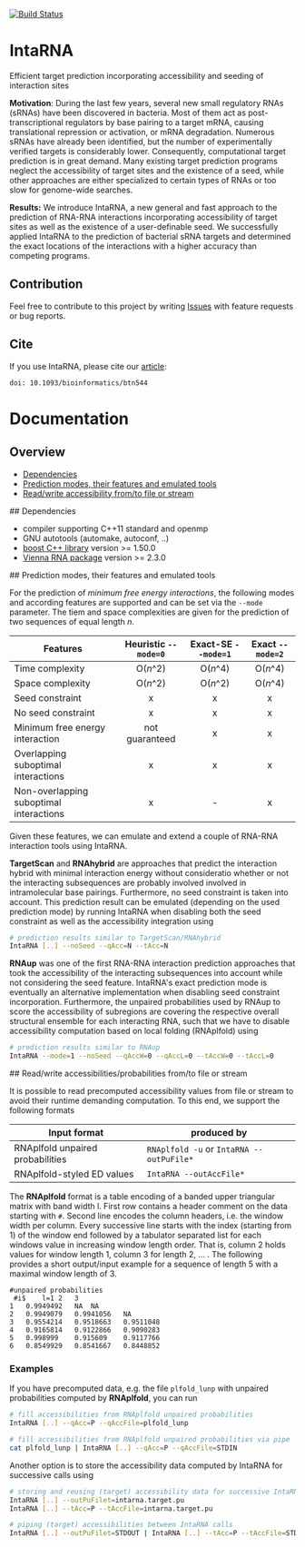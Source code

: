 [![Build Status](https://travis-ci.org/BackofenLab/IntaRNA.svg?branch=master)](https://travis-ci.org/BackofenLab/IntaRNA)

# IntaRNA
Efficient target prediction incorporating accessibility and seeding of interaction sites

**Motivation**: During the last few years, several new small regulatory RNAs 
(sRNAs) have been discovered in bacteria. Most of them act as post-transcriptional 
regulators by base pairing to a target mRNA, causing translational repression 
or activation, or mRNA degradation. Numerous sRNAs have already been identified, 
but the number of experimentally verified targets is considerably lower. 
Consequently, computational target prediction is in great demand. Many existing 
target prediction programs neglect the accessibility of target sites and the 
existence of a seed, while other approaches are either specialized to certain 
types of RNAs or too slow for genome-wide searches.

**Results:** We introduce IntaRNA, a new general and fast approach to the 
prediction of RNA-RNA interactions incorporating accessibility of target sites 
as well as the existence of a user-definable seed. We successfully applied 
IntaRNA to the prediction of bacterial sRNA targets and determined the exact 
locations of the interactions with a higher accuracy than competing programs. 

## Contribution

Feel free to contribute to this project by writing 
[Issues](https://github.com/BackofenLab/IntaRNA/issues) 
with feature requests or bug reports.

## Cite
If you use IntaRNA, please cite our 
[article](http://bioinformatics.oxfordjournals.org/content/24/24/2849):
```
doi: 10.1093/bioinformatics/btn544
```

# Documentation

## Overview

- [Dependencies](#dependencies)
- [Prediction modes, their features and emulated tools](#predModes)
- [Read/write accessibility from/to file or stream](#accFromFile)


<a name="dependencies" />
## Dependencies

- compiler supporting C++11 standard and openmp
- GNU autotools (automake, autoconf, ..)
- [boost C++ library](http://www.boost.org/) version >= 1.50.0
- [Vienna RNA package](http://www.tbi.univie.ac.at/RNA/) version >= 2.3.0


<a name="predModes" />
## Prediction modes, their features and emulated tools

For the prediction of *minimum free energy interactions*, the following modes
and according features are supported and can be set via the `--mode` parameter.
The tiem and space complexities are given for the prediction of two sequences
of equal length *n*.

| Features | Heuristic `--mode=0` | Exact-SE `--mode=1` | Exact `--mode=2` |
| -------- | :-------: | :------: | :---: |
| Time complexity | O(*n*^2) | O(*n*^4) | O(*n*^4) |
| Space complexity | O(*n*^2) | O(*n*^2) | O(*n*^4) |
| Seed constraint | x | x | x |
| No seed constraint | x | x | x |
| Minimum free energy interaction | not guaranteed | x | x |
| Overlapping suboptimal interactions | x | x | x |
| Non-overlapping suboptimal interactions | x | - | x |

Given these features, we can emulate and extend a couple of RNA-RNA interaction
tools using IntaRNA.

**TargetScan** and **RNAhybrid** are approaches that predict the interaction hybrid with 
minimal interaction energy without consideratio whether or not the interacting 
subsequences are probably involved involved in intramolecular base pairings. Furthermore,
no seed constraint is taken into account.
This prediction result can be emulated (depending on the used prediction mode) 
by running IntaRNA when disabling both the seed constraint
as well as the accessibility integration using
```bash
# prediction results similar to TargetScan/RNAhybrid
IntaRNA [..] --noSeed --qAcc=N --tAcc=N
```

**RNAup** was one of the first RNA-RNA interaction prediction approaches that took the 
accessibility of the interacting subsequences into account while not considering the seed feature. 
IntaRNA's exact prediction mode is eventually an alternative implementation when disabling
seed constraint incorporation. Furthermore, the unpaired probabilities used by RNAup to score
the accessibility of subregions are covering the respective overall structural ensemble for each
interacting RNA, such that we have to disable accessibility computation based on local folding (RNAplfold)
using
```bash
# prediction results similar to RNAup
IntaRNA --mode=1 --noSeed --qAccW=0 --qAccL=0 --tAccW=0 --tAccL=0
```


<a name="accFromFile"/>
## Read/write accessibilities/probabilities from/to file or stream

It is possible to read precomputed accessibility values from file or stream to
avoid their runtime demanding computation. To this end, we support the following
formats

| Input format | produced by |
| ---- | --- |
| RNAplfold unpaired probabilities | `RNAplfold -u` or `IntaRNA --outPuFile*` |
| RNAplfold-styled ED values | `IntaRNA --outAccFile*` |

The **RNAplfold** format is a table encoding of a banded upper triangular matrix 
with band width l. First row contains a header comment on the data starting with
`#`. Second line encodes the column headers, i.e. the window width per column.
Every successive line starts with the index (starting from 1) of the window end
followed by a tabulator separated list for each windows value in increasing
window length order. That is, column 2 holds values for window length 1, column 
3 for length 2, ... . The following provides a short output/input 
example for a sequence of length 5 with a maximal window length of 3.

```
#unpaired probabilities
 #i$	l=1	2	3	
1	0.9949492	NA	NA	
2	0.9949079	0.9941056	NA	
3	0.9554214	0.9518663	0.9511048		
4	0.9165814	0.9122866	0.9090283		
5	0.998999	0.915609	0.9117766		
6	0.8549929	0.8541667	0.8448852		

```

### Examples
If you have precomputed data, e.g. the file `plfold_lunp` with unpaired probabilities
computed by **RNAplfold**, you can run
```bash
# fill accessibilities from RNAplfold unpaired probabilities
IntaRNA [..] --qAcc=P --qAccFile=plfold_lunp

# fill accessibilities from RNAplfold unpaired probabilities via pipe
cat plfold_lunp | IntaRNA [..] --qAcc=P --qAccFile=STDIN
```
Another option is to store the accessibility data computed by IntaRNA for 
successive calls using 
```bash
# storing and reusing (target) accessibility data for successive IntaRNA calls
IntaRNA [..] --outPuFilet=intarna.target.pu
IntaRNA [..] --tAcc=P --tAccFile=intarna.target.pu

# piping (target) accessibilities between IntaRNA calls
IntaRNA [..] --outPuFilet=STDOUT | IntaRNA [..] --tAcc=P --tAccFile=STDIN
```
